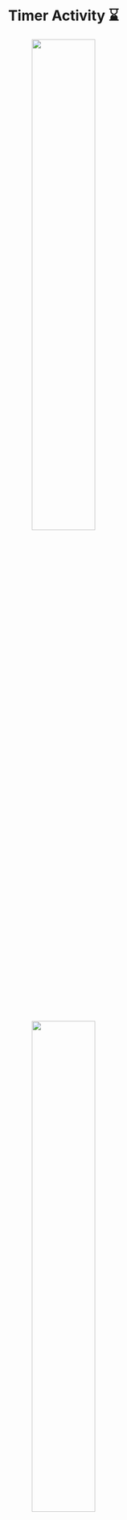<h1 align="center">
  <br>Timer Activity ⌛
</h1>

<div align="center">
  <img src="https://github.com/gilsonfsdev/toDo/assets/99298840/d2009574-00f6-40e4-8a88-65b3a26754a3" width=50%" />
  <img src="https://github.com/gilsonfsdev/toDo/assets/99298840/cc4e8849-6248-4c7b-a4f3-5282e8d7495b" width=50%" /> 
</div>

<h4 align="center"><a href="https://timer-activity-gilsonfsdev.vercel.app/">Clique para visitar o projeto</a></h4>

## Sobre

About
Site para gestão de tempo dedicado a determinada tarefa. Além da função de criação de ciclo, é possível visualizar o histórico dos ciclos realizados.

---

## Tecnologias utilizadas

Para o desenvolvimento deste site utilizei as seguintes tecnologias:

- HTML;
- Styled-Components;
- TypeScript;
- Vite;
---
